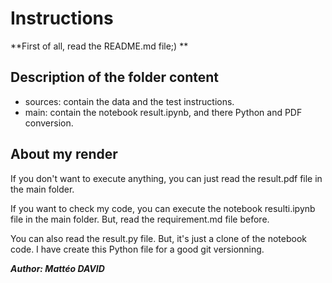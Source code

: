 # Instructions

**First of all, read the README.md file;) **

## Description of the folder content

* sources: contain the data and the test instructions.
* main:  contain the notebook result.ipynb, and there Python and PDF conversion.

## About my render
If you don't want to execute anything, you can just read the result.pdf file in the main folder.

If you want to check my code, you can execute the notebook resulti.ipynb file in the main folder. But, read the requirement.md file before.

You can also read the result.py file. But, it's just a clone of the notebook code. I have create this Python file for a good git versionning.

***Author: Mattéo DAVID***